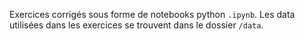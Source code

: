 Exercices corrigés sous forme de notebooks python `.ipynb`.
Les data utilisées dans les exercices se trouvent dans le dossier `/data`.
